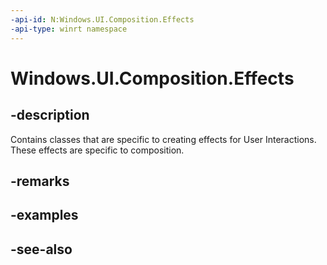 ```yaml
---
-api-id: N:Windows.UI.Composition.Effects
-api-type: winrt namespace
---
```


# Windows.UI.Composition.Effects

## -description
Contains classes that are specific to creating effects for User Interactions. These effects are specific to composition.



## -remarks

## -examples

## -see-also
